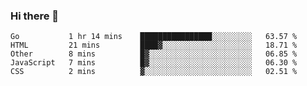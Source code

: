### Hi there 👋

<!--
**KLXLjun/KLXLjun** is a ✨ _special_ ✨ repository because its `README.md` (this file) appears on your GitHub profile.

Here are some ideas to get you started:

- 🔭 I’m currently working on ...
- 🌱 I’m currently learning ...
- 👯 I’m looking to collaborate on ...
- 🤔 I’m looking for help with ...
- 💬 Ask me about ...
- 📫 How to reach me: ...
- 😄 Pronouns: ...
- ⚡ Fun fact: ...
-->

<!--START_SECTION:waka-->
```text
Go           1 hr 14 mins    ████████████████░░░░░░░░░   63.57 % 
HTML         21 mins         ████▓░░░░░░░░░░░░░░░░░░░░   18.71 % 
Other        8 mins          █▓░░░░░░░░░░░░░░░░░░░░░░░   06.85 % 
JavaScript   7 mins          █▓░░░░░░░░░░░░░░░░░░░░░░░   06.30 % 
CSS          2 mins          ▓░░░░░░░░░░░░░░░░░░░░░░░░   02.51 % 
```
<!--END_SECTION:waka-->
